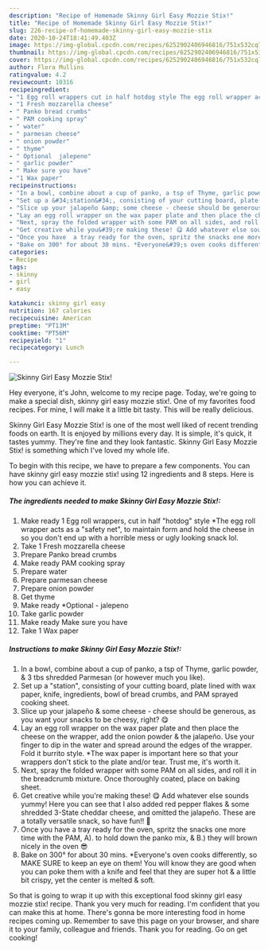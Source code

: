 ```yaml
---
description: "Recipe of Homemade Skinny Girl Easy Mozzie Stix!"
title: "Recipe of Homemade Skinny Girl Easy Mozzie Stix!"
slug: 226-recipe-of-homemade-skinny-girl-easy-mozzie-stix
date: 2020-10-24T18:41:49.403Z
image: https://img-global.cpcdn.com/recipes/6252902406946816/751x532cq70/skinny-girl-easy-mozzie-stix-recipe-main-photo.jpg
thumbnail: https://img-global.cpcdn.com/recipes/6252902406946816/751x532cq70/skinny-girl-easy-mozzie-stix-recipe-main-photo.jpg
cover: https://img-global.cpcdn.com/recipes/6252902406946816/751x532cq70/skinny-girl-easy-mozzie-stix-recipe-main-photo.jpg
author: Flora Mullins
ratingvalue: 4.2
reviewcount: 10316
recipeingredient:
- "1 Egg roll wrappers cut in half hotdog style The egg roll wrapper acts as a safety net to maintain form and hold the cheese in so you dont end up with a horrible mess or ugly looking snack lol"
- "1 Fresh mozzarella cheese"
- " Panko bread crumbs"
- " PAM cooking spray"
- " water"
- " parmesan cheese"
- " onion powder"
- " thyme"
- " Optional  jalepeno"
- " garlic powder"
- " Make sure you have"
- "1 Wax paper"
recipeinstructions:
- "In a bowl, combine about a cup of panko, a tsp of Thyme, garlic powder, &amp; 3 tbs shredded Parmesan (or however much you like)."
- "Set up a &#34;station&#34;, consisting of your cutting board, plate lined with wax paper, knife, ingredients, bowl of bread crumbs, and PAM sprayed cooking sheet."
- "Slice up your jalapeño &amp; some cheese - cheese should be generous, as you want your snacks to be cheesy, right? 😋"
- "Lay an egg roll wrapper on the wax paper plate and then place the cheese on the wrapper, add the onion powder &amp; the jalapeño. Use your finger to dip in the water and spread around the edges of the wrapper. Fold it burrito style. *The wax paper is important here so that your wrappers don&#39;t stick to the plate and/or tear. Trust me, it&#39;s worth it."
- "Next, spray the folded wrapper with some PAM on all sides, and roll it in the breadcrumb mixture. Once thoroughly coated, place on baking sheet."
- "Get creative while you&#39;re making these! 😋 Add whatever else sounds yummy! Here you can see that I also added red pepper flakes &amp; some shredded 3-State cheddar cheese, and omitted the jalapeño. These are a totally versatile snack, so have fun!! 🎉"
- "Once you have  a tray ready for the oven, spritz the snacks one more time with the PAM, A). to hold down the panko mix, &amp; B.) they will brown nicely in the oven 😎"
- "Bake on 300° for about 30 mins. *Everyone&#39;s oven cooks differently, so MAKE SURE to keep an eye on them! You will know they are good when you can poke them with a knife and feel that they are super hot &amp; a little bit crispy, yet the center is melted &amp; soft."
categories:
- Recipe
tags:
- skinny
- girl
- easy

katakunci: skinny girl easy 
nutrition: 167 calories
recipecuisine: American
preptime: "PT13M"
cooktime: "PT56M"
recipeyield: "1"
recipecategory: Lunch

---
```



![Skinny Girl Easy Mozzie Stix!](https://img-global.cpcdn.com/recipes/6252902406946816/751x532cq70/skinny-girl-easy-mozzie-stix-recipe-main-photo.jpg)

Hey everyone, it's John, welcome to my recipe page. Today, we're going to make a special dish, skinny girl easy mozzie stix!. One of my favorites food recipes. For mine, I will make it a little bit tasty. This will be really delicious.



Skinny Girl Easy Mozzie Stix! is one of the most well liked of recent trending foods on earth. It is enjoyed by millions every day. It is simple, it's quick, it tastes yummy. They're fine and they look fantastic. Skinny Girl Easy Mozzie Stix! is something which I've loved my whole life.


To begin with this recipe, we have to prepare a few components. You can have skinny girl easy mozzie stix! using 12 ingredients and 8 steps. Here is how you can achieve it.

<!--inarticleads1-->

##### The ingredients needed to make Skinny Girl Easy Mozzie Stix!:

1. Make ready 1 Egg roll wrappers, cut in half &#34;hotdog&#34; style *The egg roll wrapper acts as a &#34;safety net&#34;, to maintain form and hold the cheese in so you don&#39;t end up with a horrible mess or ugly looking snack lol.
1. Take 1 Fresh mozzarella cheese
1. Prepare  Panko bread crumbs
1. Make ready  PAM cooking spray
1. Prepare  water
1. Prepare  parmesan cheese
1. Prepare  onion powder
1. Get  thyme
1. Make ready  *Optional - jalepeno
1. Take  garlic powder
1. Make ready  Make sure you have
1. Take 1 Wax paper




<!--inarticleads2-->

##### Instructions to make Skinny Girl Easy Mozzie Stix!:

1. In a bowl, combine about a cup of panko, a tsp of Thyme, garlic powder, &amp; 3 tbs shredded Parmesan (or however much you like).
1. Set up a &#34;station&#34;, consisting of your cutting board, plate lined with wax paper, knife, ingredients, bowl of bread crumbs, and PAM sprayed cooking sheet.
1. Slice up your jalapeño &amp; some cheese - cheese should be generous, as you want your snacks to be cheesy, right? 😋
1. Lay an egg roll wrapper on the wax paper plate and then place the cheese on the wrapper, add the onion powder &amp; the jalapeño. Use your finger to dip in the water and spread around the edges of the wrapper. Fold it burrito style. *The wax paper is important here so that your wrappers don&#39;t stick to the plate and/or tear. Trust me, it&#39;s worth it.
1. Next, spray the folded wrapper with some PAM on all sides, and roll it in the breadcrumb mixture. Once thoroughly coated, place on baking sheet.
1. Get creative while you&#39;re making these! 😋 Add whatever else sounds yummy! Here you can see that I also added red pepper flakes &amp; some shredded 3-State cheddar cheese, and omitted the jalapeño. These are a totally versatile snack, so have fun!! 🎉
1. Once you have  a tray ready for the oven, spritz the snacks one more time with the PAM, A). to hold down the panko mix, &amp; B.) they will brown nicely in the oven 😎
1. Bake on 300° for about 30 mins. *Everyone&#39;s oven cooks differently, so MAKE SURE to keep an eye on them! You will know they are good when you can poke them with a knife and feel that they are super hot &amp; a little bit crispy, yet the center is melted &amp; soft.




So that is going to wrap it up with this exceptional food skinny girl easy mozzie stix! recipe. Thank you very much for reading. I'm confident that you can make this at home. There's gonna be more interesting food in home recipes coming up. Remember to save this page on your browser, and share it to your family, colleague and friends. Thank you for reading. Go on get cooking!

